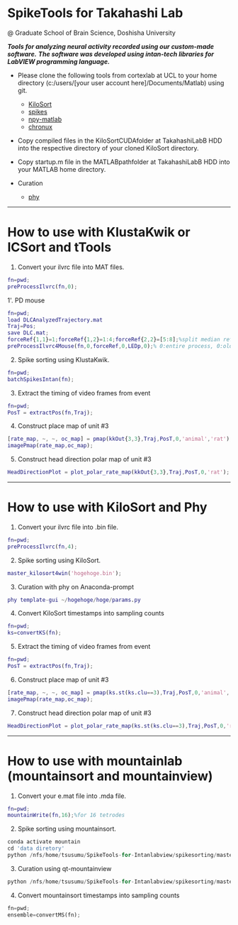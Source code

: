 # SpikeTools for Takahashi Lab
@ Graduate School of Brain Science, Doshisha University

***Tools for analyzing neural activity recorded using our custom-made software.***
***The software was developed using intan-tech libraries for LabVIEW programming language.***

- Please clone the following tools from cortexlab at UCL to your home directory (c:/users/[your user account here]/Documents/Matlab) using git. 
  * [KiloSort](https://github.com/cortex-lab/KiloSort)
  * [spikes](https://github.com/cortex-lab/spikes)
  * [npy-matlab](https://github.com/kwikteam/npy-matlab)
  * [chronux](https://github.com/jsiegle/chronux)

- Copy compiled files in the KiloSortCUDAfolder at TakahashiLabB HDD into the respective directory of your cloned KiloSort directory.  

- Copy startup.m file in the MATLABpathfolder at TakahashiLabB HDD into your MATLAB home directory.

- Curation 
  * [phy](https://github.com/cortex-lab/phy)
---  

# How to use with KlustaKwik or ICSort and tTools  

1. Convert your ilvrc file into MAT files.
```matlab
fn=pwd;
preProcessIlvrc(fn,0);
```

1'. PD mouse
```matlab
fn=pwd;
load DLCAnalyzedTrajectory.mat
Traj=Pos;
save DLC.mat;
forceRef{1,1}=1;forceRef{1,2}=1:4;forceRef{2,2}=[5:8];%split median referencing
preProcessIlvrc4Mouse(fn,0,forceRef,0,LEDp,0);% 0:entire process, 0:old version/ 1:new version, LEDp:LED position (tetrode #), realtime feedback? No/Yes (0/1) 
```

2. Spike sorting using KlustaKwik.
```matlab
fn=pwd;
batchSpikesIntan(fn);
```

3. Extract the timing of video frames from event  
```matlab
fn=pwd;
PosT = extractPos(fn,Traj);
```

4. Construct place map of unit #3
```matlab
[rate_map, ~, ~, oc_map] = pmap(kkOut{3,3},Traj,PosT,0,'animal','rat');
imagePmap(rate_map,oc_map);
```

5. Construct head direction polar map of unit #3
```matlab
HeadDirectionPlot = plot_polar_rate_map(kkOut{3,3},Traj,PosT,0,'rat');
```

---
# How to use with KiloSort and Phy

1. Convert your ilvrc file into .bin file.
```matlab
fn=pwd;
preProcessIlvrc(fn,4);
```

2. Spike sorting using KiloSort.
```matlab
master_kilosort4win('hogehoge.bin');
```

3. Curation with phy on Anaconda-prompt
```matlab
phy template-gui ~/hogehoge/hoge/params.py
```

4. Convert KiloSort timestamps into sampling counts
```matlab
fn=pwd;
ks=convertKS(fn);
```

5. Extract the timing of video frames from event  
```matlab
fn=pwd;
PosT = extractPos(fn,Traj);
```

6. Construct place map of unit #3
```matlab
[rate_map, ~, ~, oc_map] = pmap(ks.st(ks.clu==3),Traj,PosT,0,'animal','rat');
imagePmap(rate_map,oc_map);
```

7. Construct head direction polar map of unit #3
```matlab
HeadDirectionPlot = plot_polar_rate_map(ks.st(ks.clu==3),Traj,PosT,0,'rat');
```

---
# How to use with mountainlab (mountainsort and mountainview) 

1. Convert your e.mat file into .mda file.
```matlab
fn=pwd;
mountainWrite(fn,16);%for 16 tetrodes
```

2. Spike sorting using mountainsort.
```python
conda activate mountain
cd 'data diretory'
python /nfs/home/tsusumu/SpikeTools-for-Intanlabview/spikesorting/master_ms4.py
```

3. Curation using qt-mountainview
```python
python /nfs/home/tsusumu/SpikeTools-for-Intanlabview/spikesorting/master_mv.py
```

4. Convert mountainsort timestamps into sampling counts
```python
fn=pwd;
ensemble=convertMS(fn);
```
